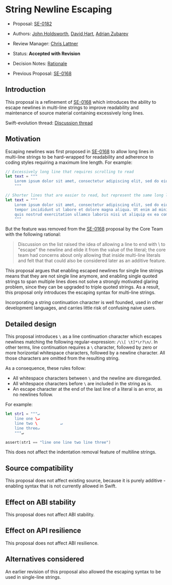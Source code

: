 # String Newline Escaping

* Proposal: [SE-0182](0182-newline-escape-in-strings.md)
* Authors: [John Holdsworth](https://github.com/johnno1962), [David Hart](https://github.com/hartbit), [Adrian Zubarev](https://github.com/DevAndArtist)
* Review Manager: [Chris Lattner](https://github.com/lattner)
* Status: **Accepted with Revision**
* Decision Notes: [Rationale](https://lists.swift.org/pipermail/swift-evolution-announce/2017-July/000393.html)

* Previous Proposal: [SE-0168](0168-multi-line-string-literals.md)

## Introduction

This proposal is a refinement of [SE-0168](0168-multi-line-string-literals.md) which introduces the ability to escape newlines in multi-line strings to improve readability and maintenance of source material containing excessively long lines.

Swift-evolution thread: [Discussion thread](https://lists.swift.org/pipermail/swift-evolution/Week-of-Mon-20170417/035923.html)

## Motivation

Escaping newlines was first proposed in [SE-0168](0168-multi-line-string-literals.md) to allow long lines in multi-line strings to be hard-wrapped for readability and adherence to coding styles requiring a maximum line length. For example:

```swift
// Excessively long line that requires scrolling to read
let text = """
    Lorem ipsum dolor sit amet, consectetur adipiscing elit, sed do eiusmod tempor incididunt ut labore et dolore magna aliqua. Ut enim ad minim veniam, quis nostrud exercitation ullamco laboris nisi ut aliquip ex ea commodo consequat.
    """

// Shorter lines that are easier to read, but represent the same long line
let text = """
    Lorem ipsum dolor sit amet, consectetur adipiscing elit, sed do eiusmod \
    tempor incididunt ut labore et dolore magna aliqua. Ut enim ad minim veniam, \
    quis nostrud exercitation ullamco laboris nisi ut aliquip ex ea commodo consequat.
    """
```

But the feature was removed from the [SE-0168](0168-multi-line-string-literals.md) proposal by the Core Team with the following rational:

> Discussion on the list raised the idea of allowing a line to end with \ to "escape" the newline and elide it from the value of the literal; the core team had concerns about only allowing that inside multi-line literals and felt that that could also be considered later as an additive feature.

This proposal argues that enabling escaped newlines for single line strings means that they are not single line anymore, and enabling single quoted strings to span multiple lines does not solve a strongly motivated glaring problem, since they can be upgraded to triple quoted strings. As a result, this proposal only introduces the escaping syntax for multi-line strings.

Incorporating a string continuation character is well founded, used in other development languages, and carries little risk of confusing naive users.

## Detailed design

This proposal introduces `\` as a line continuation character which escapes newlines matching the following regular-expression: `/\\[ \t]*\r?\n/`. In other terms, line continuation requires a `\` character, followed by zero or more horizontal whitespace characters, followed by a newline character. All those characters are omitted from the resulting string.

As a consequence, these rules follow:

* All whitespace characters between `\` and the newline are disregarded.
* All whitespace characters before `\` are included in the string as is.
* An escape character at the end of the last line of a literal is an error, as no newlines follow.

For example:

```swift
let str1 = """↵
    line one \↵
    line two \          ↵
    line three↵
    """↵

assert(str1 == "line one line two line three")
```

This does not affect the indentation removal feature of multiline strings.

## Source compatibility

This proposal does not affect existing source, because it is purely additive - enabling syntax that is not currently allowed in Swift.

## Effect on ABI stability

This proposal does not affect ABI stability.

## Effect on API resilience

This proposal does not affect ABI resilience.

## Alternatives considered

An earlier revision of this proposal also allowed the escaping syntax to be used in single-line strings.